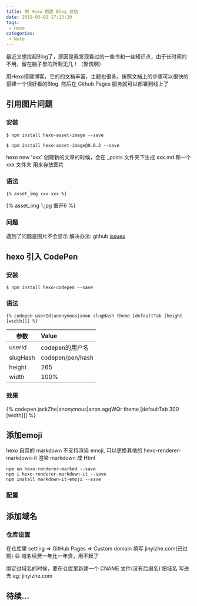 ```yaml
---
title: 用 Hexo 搭建 Blog 总结
date: 2019-03-02 17:13:20
tags:
 - Hexo
categories: 
 - Note
---
```


最近又想捡起Blog了，原因是我发现看过的一些书和一些知识点，由于长时间的不用，留在脑子里的所剩无几！（惭愧啊）

用Hexo搭建博客，它的的文档丰富，主题也很多。按照文档上的步骤可以很快的搭建一个很好看的Blog. 然后在 Github Pages 服务就可以部署到线上了

## 引用图片问题

### 安装
```
$ npm install hexo-asset-image --save 
```

```
$ npm install hexo-asset-image@0.0.2 --save
```

hexo new 'xxx' 创建新的文章的时候，会在 _posts 文件夹下生成 xxx.md 和一个 xxx 文件夹 用来存放图片

### 语法
```
{% asset_img xxx xxx %}
```


{% asset_img 1.jpg 重开6 %}

### 问题

遇到了问题是图片不会显示
解决办法: github [issues](https://github.com/xcodebuild/hexo-asset-image/issues/32#issuecomment-498626924) 


## hexo 引入 CodePen

### 安装

```
$ npm install hexo-codepen --save
```


### 语法

```
{% codepen userId|anonymous|anon slugHash theme [defaultTab [height [width]]] %}
```

| 参数   |      Value      |
|----------|:-------------|
| userId |  codepen的用户名 |
| slugHash | codepen/pen/hash |
| height | 265 |
| width | 100% |

### 效果

{% codepen jackZhe|anonymous|anon agqWQr theme [defaultTab 300 [width]]] %}

## 添加emoji

hexo 自带的 markdown 不支持渲染 emoji, 可以更换其他的 hexo-renderer-markdown-it 渲染 markdown 成 Html

```
npm un hexo-renderer-marked --save
npm i hexo-renderer-markdown-it --save
npm install markdown-it-emoji --save
```
### 配置


## 添加域名

### 仓库设置

在仓库里 setting => GitHub Pages => Custom domain 填写 jinyizhe.com(已过期)
:satisfied: 域名续费一年比一年贵，用不起了

绑定过域名的时候，要在仓库里新建一个 CNAME 文件(没有后缀名) 把域名 写进去 eg: jinyizhe.com

## 待续...
